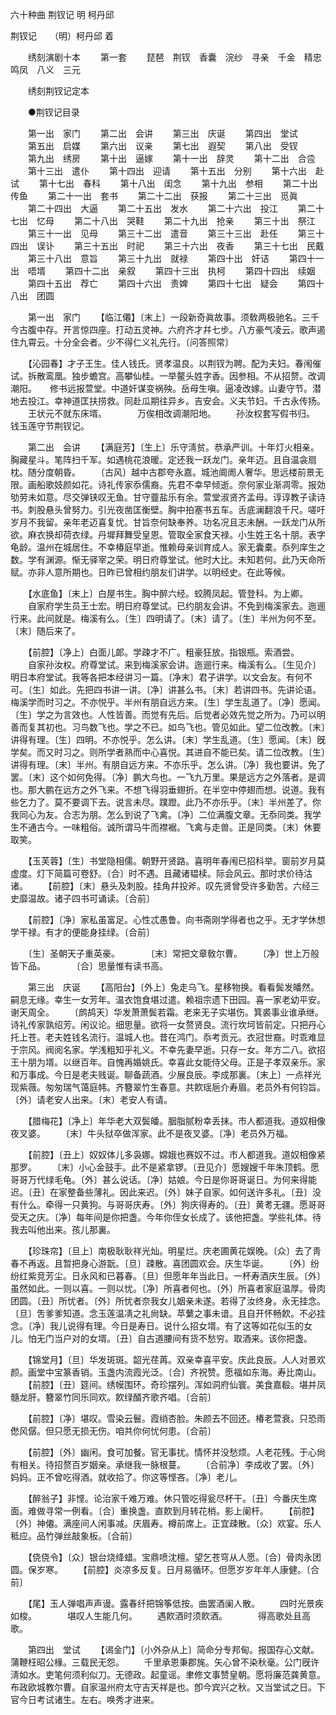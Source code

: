<!-- { "loadSidebar": true } -->
六十种曲 荆钗记 明 柯丹邱

荆钗记　　（明）柯丹邱 着 

　　绣刻演剧十本 
　　第一套 
　　琵琶　荆钗　香囊　浣纱　寻亲　千金　精忠　鸣凤　八义　三元 

　　绣刻荆钗记定本 

　　●荆钗记目录 

　　第一出　家门 
　　第二出　会讲 
　　第三出　庆诞 
　　第四出　堂试 
　　第五出　启媒 
　　第六出　议亲 
　　第七出　遐契 
　　第八出　受钗 
　　第九出　绣房 
　　第十出　逼嫁 
　　第十一出　辞灵 
　　第十二出　合卺 
　　第十三出　遣仆 
　　第十四出　迎请 
　　第十五出　分别 
　　第十六出　赴试 
　　第十七出　春科 
　　第十八出　闺念 
　　第十九出　参相 
　　第二十出　传鱼 
　　第二十一出　套书 
　　第二十二出　获报 
　　第二十三出　觅眞 
　　第二十四出　大逼 
　　第二十五出　发水 
　　第二十六出　投江 
　　第二十七出　忆母 
　　第二十八出　哭鞋 
　　第二十九出　抢亲 
　　第三十出　祭江 
　　第三十一出　见母 
　　第三十二出　遣音 
　　第三十三出　赴任 
　　第三十四出　误讣 
　　第三十五出　时祀 
　　第三十六出　夜香 
　　第三十七出　民戴 
　　第三十八出　意旨 
　　第三十九出　就禄 
　　第四十出　奸诘 
　　第四十一出　唔壻 
　　第四十二出　亲叙 
　　第四十三出　执柯 
　　第四十四出　续姻 
　　第四十五出　荐亡 
　　第四十六出　责婢 
　　第四十七出　疑会 
　　第四十八出　团圆 

　　第一出　家门 
　　【临江僊】〔末上〕一段新奇眞故事。须敎两极驰名。三千今古腹中存。开言惊四座。打动五灵神。六府齐才幷七步。八方豪气凌云。歌声遏住九霄云。十分全会者。少不得仁义礼先行。〔问答照常〕 

　　【沁园春】才子王生。佳人钱氏。贤孝温良。以荆钗为聘。配为夫妇。春闱催试。拆散鸾凰。独步蟾宫。高攀仙桂。一举鳌头姓字香。因参相。不从招赘。改调潮阳。　　修书远报萱堂。中道奸谋变祸殃。岳母生嗔。逼凌改嫁。山妻守节。潜地去投江。幸神道匡扶捞救。同赴瓜期往异乡。吉安会。义夫节妇。千古永传扬。 
　　王状元不就东床壻。　　　　万俟相改调潮阳地。 
　　孙汝权套写假书归。　　　　钱玉莲守节荆钗记。 

　　第二出　会讲 
　　【满庭芳】〔生上〕乐守淸贫。恭承严训。十年灯火相亲。胸藏星斗。笔阵扫千军。如遇桃花浪暖。定还我一跃龙门。亲年迈。且自温衾扇枕。随分度朝昏。 
　　〔古风〕越中古郡夸永嘉。城池阛阓人奢华。思远楼前景无限。画船歌妓颜如花。诗礼传家忝儒裔。先君不幸早倾逝。奈何家业渐凋零。报効劬劳未如意。尽交弹铗叹无鱼。甘守虀盐乐有余。萱堂淑贤齐孟母。谆谆教子读诗书。刺股悬头曾努力。引光夜凿匡衡壁。胸中拍塞书五车。舌底澜翻浪千尺。嗟吁岁月不我留。亲年老迈喜复忧。甘旨奈何缺奉养。功名况且志未酬。一跃龙门从所欲。麻衣换却荷衣绿。丹墀拜舞受皇恩。管取全家食天禄。小生姓王名十朋。表字龟龄。温州在城居住。不幸椿庭早逝。惟赖母亲训育成人。家无囊橐。忝列庠生之数。学有渊源。惭无驿宰之荣。明日府尊堂试。他时大比。未知若何。此乃天命所赋。亦非人意所期也。日昨已曾相约朋友们讲学。以明经史。在此等候。 

　　【水底鱼】〔末上〕白屋书生。胸中醉六经。蛟腾凤起。管登科。为上卿。 
　　自家府学生员王士宏。明日府尊堂试。已约朋友会讲。不免到梅溪家去。迤逦行来。此间就是。梅溪有么。〔生〕四明请了。〔末〕请了。〔生〕半州为何不至。〔末〕随后来了。 

　　【前腔】〔净上〕白面儿郞。学疎才不广。粗豪狂放。指银瓶。索酒尝。 
　　自家孙汝权。府尊堂试。来到梅溪家会讲。迤逦行来。梅溪有么。〔生见介〕明日本府堂试。我等各把本经讲习一篇。〔净末〕君子讲学。以文会友。有何不可。〔生〕如此。先把四书讲一讲。〔净〕讲甚么书。〔末〕若讲四书。先讲论语。梅溪学而时习之。不亦悦乎。半州有朋自远方来。〔生〕学生乱道了。〔净〕愿闻。〔生〕学之为言效也。人性皆善。而觉有先后。后觉者必效先觉之所为。乃可以明善而复其初也。习鸟数飞也。学之不已。如鸟飞也。管见如此。望二位改教。〔末〕讲得有理。〔生〕四明。不亦悦乎。怎么讲。〔末〕学生乱道。〔生〕愿闻。〔末〕旣学矣。而又时习之。则所学者熟而中心喜悦。其进自不能已矣。请二位改教。〔生〕讲得有理。〔末〕半州。有朋自远方来。不亦乐乎。怎么讲。〔净〕我也要讲。免了罢。〔末〕这个如何免得。〔净〕鹏大鸟也。一飞九万里。果是远方之外落者。是调也。那大鹏在远方之外飞来。不想飞得羽垂翅折。在半空中停翅而想。说道。我有些乞力了。莫不要调下去。说言未尽。蹼蹬。此乃不亦乐乎。〔末〕半州差了。你我同心为友。合志为朋。怎么到说了飞禽。〔净〕二位满腹文章。无忝同类。我学生不通古今。一味粗俗。诚所谓马牛而襟裾。飞禽与走兽。正是同类。〔末〕休要取笑。 

　　【玉芙蓉】〔生〕书堂隐相儒。朝野开贤路。喜明年春闱已招科举。窗前岁月莫虚度。灯下简篇可卷舒。〔合〕时不遇。且藏诸韫椟。际会风云。那时求价待沽诸。 
　　【前腔】〔末〕悬头及刺股。挂角幷投斧。叹先贤曾受许多勤苦。六经三史靡温故。诸子四书可诵读。〔合前〕 

　　【前腔】〔净〕家私虽富足。心性忒愚鲁。向书斋刚学得者也之乎。无才学休想学干禄。有才的便能身挂绿。〔合前〕 

　　〔生〕圣朝天子重英豪。　　　　〔末〕常把文章敎尔曹。 
　　〔净〕世上万般皆下品。　　　　〔合〕思量惟有读书高。 

　　第三出　庆诞 
　　【高阳台】〔外上〕兔走乌飞。星移物换。看看鬓发皤然。嗣息无缘。幸生一女芳年。温衣饱食堪过遣。赖祖宗遗下田园。喜一家老幼平安。谢天周全。 
　　〔鹧鸪天〕华发萧萧鬓若霜。老来无子实堪伤。箕裘事业谁承继。诗礼传家孰绍芳。闲议论。细思量。欲将一女赘贤良。流行坎坷皆前定。只把丹心托上苍。老夫姓钱名流行。温城人也。昔在鸿门。忝考贡元。衣冠世裔。时乖难显于宗风。阀阅名家。学浅粗知乎礼义。不幸先妻早逝。只存一女。年方二八。欲招王十朋为壻。以继百年。自愧再婚姚氏。幸喜此女能侍父母。正是子孝双亲乐。家和万事成。今日是老夫贱诞。聊备蔬酒。少展良辰。李成那裏。〔末上〕一点祥光现紫薇。匆匆瑞气蔼庭帏。齐簪翠竹生春意。共飮瑶巵介寿眉。老员外有何钧旨。〔外〕请老安人出来。〔末〕老安人有请。 

　　【腊梅花】〔净上〕年华老大双鬓皤。胭脂腻粉幸丢抹。市人都道我。道奴相像夜叉婆。 
　　〔末〕牛头狱卒做浑家。此不是夜叉婆。〔净〕老员外万福。 

　　【前腔】〔丑上〕奴奴体儿多袅娜。嫦娥也赛奴不过。市人都道我。道奴相像紧那罗。 
　　〔末〕小心金鼓手。此不是紧拿锣。〔丑见介〕愿嫂嫂千年朱顶鹤。愿哥哥万代绿毛龟。〔外〕甚么说话。〔净〕姑娘。今日是你哥哥诞日。为何来得能迟。〔丑〕在家整备些薄礼。因此来迟。〔外〕妹子自家。如何送许多礼。〔丑〕没有什么。牵得一只黄狗。与哥哥庆寿。〔外〕狗庆得寿的。〔丑〕黄耉无疆。愿哥哥受天之庆。〔净〕每年间是你把盏。今年你侄女长成了。该他把盏。学些礼体。待我去叫他出来。孩儿那裏。 

　　【珍珠帘】〔旦上〕南极耿耿祥光灿。明星烂。庆老圃黄花娱晚。〔众〕去了靑春不再返。且暂把身心游翫。〔旦〕疎散。喜团圆欢会。庆生华诞。 
　　〔外〕纷纷红紫竞芳尘。日永风和已暮春。〔旦〕但愿年年当此日。一杯寿酒庆生辰。〔外〕虽然如此。一则以喜。一则以忧。〔净〕所喜者何也。〔外〕所喜者家庭温厚。骨肉团圆。〔丑〕所忧者。〔外〕所忧者奈我女儿姻亲未遂。若得了汝终身。永无挂念。〔旦〕吿爹爹知道。念玉莲温凊之礼尙缺。苹蘩之事未谙。且自开怀畅飮。不必挂念。〔净〕我儿说得有理。今日是寿日。说什么招女壻。有了这等如花似玉的女儿。怕无门当户对的女壻。〔丑〕自古道腰间有货不愁穷。取酒来。该你把盏。 

　　【锦堂月】〔旦〕华发斑斑。韶光荏苒。双亲幸喜平安。庆此良辰。人人对景欢颜。画堂中宝篆香销。玉盏内流霞光泛。〔合〕齐祝赞。愿福如东海。寿比南山。 
　　【前腔】〔丑〕筵间。绣幙围环。奇珍摆列。浑如洞府仙寰。美食嘉殽。堪并凤髓龙肝。簪翠竹同乐同欢。飮绿醑齐歌齐唱。〔合前〕 

　　【前腔】〔净〕堪叹。雪染云鬟。霞绡杏脸。朱颜去不回还。椿老萱衰。只恐雨僽风僝。但只愿无损无伤。咱共你何忧何患。〔合前〕 

　　【前腔】〔外〕幽闲。食可加餐。官无事扰。情怀并没愁烦。人老花残。于心尙有相关。待招赘百岁姻亲。承继我一脉根蔓。 
　　〔合前净〕李成收了罢。〔外〕妈妈。正不曾吃得酒。就收拾了。你这等悭吝。〔净〕老儿。 

　　【醉翁子】非悭。论治家千难万难。休只管吃得瓮尽杯干。〔丑〕今番庆生席面。难做寻常一例看。〔合〕重换盏。直飮到月转花梢。影上阑杆。 
　　【前腔】〔外〕神僊。满座间人闲事减。庆眉寿。樽前席上。正宜疎散。〔众〕欢宴。乐人秪应。品竹弹丝敲象板。〔合前〕 

　　【侥侥令】〔众〕银台烧绛蜡。宝鼎喷沈檀。望乞苍穹从人愿。〔合〕骨肉永团圆。保岁寒。 
　　【前腔】炎凉多反复。日月易循环。但愿岁岁年年人康健。〔合前〕 

　　【尾】玉人弹唱声声谩。露春纤把锦筝低按。曲罢酒阑人散。 
　　四时光景疾如梭。　　　　堪叹人生能几何。 
　　遇飮酒时须飮酒。　　　　得高歌处且高歌。 

　　第四出　堂试 
　　【谒金门】〔小外杂从上〕简命分专邦甸。报国存心文献。蒲鞭枉昭公椽。三载民无怨。 
　　千里承恩秉郡旄。矢心曾不染秋毫。公门旣许淸如水。吏笔何须利似刀。无德政。起童谣。聿修文事赞皇朝。愿将廉范龚黄意。布政欧城教尔曹。自家温州府太守吉天祥是也。卽今宾兴之秋。又当堂试之日。下官今日考试诸生。左右。唤秀才进来。 

